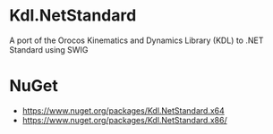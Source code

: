 # Kdl.NetStandard
A port of the Orocos Kinematics and Dynamics Library (KDL) to .NET Standard using SWIG

# NuGet
- https://www.nuget.org/packages/Kdl.NetStandard.x64
- https://www.nuget.org/packages/Kdl.NetStandard.x86/
